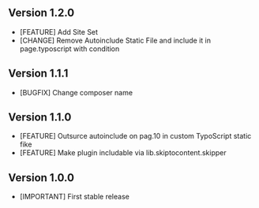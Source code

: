 ## Version 1.2.0
- [FEATURE] Add Site Set
- [CHANGE] Remove Autoinclude Static File and include it in page.typoscript with condition

## Version 1.1.1
- [BUGFIX] Change composer name

## Version 1.1.0
- [FEATURE] Outsurce autoinclude on pag.10 in custom TypoScript static fike
- [FEATURE] Make plugin includable via lib.skiptocontent.skipper

## Version 1.0.0
- [IMPORTANT] First stable release
